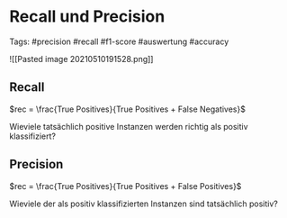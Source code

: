# Recall und Precision
Tags: #precision #recall #f1-score #auswertung #accuracy

![[Pasted image 20210510191528.png]]

## Recall
$rec = \frac{True Positives}{True Positives + False Negatives}$

Wieviele tatsächlich positive Instanzen werden richtig als positiv klassifiziert?

## Precision
$rec = \frac{True Positives}{True Positives + False Positives}$

Wieviele der als positiv klassifizierten Instanzen sind tatsächlich positiv?
